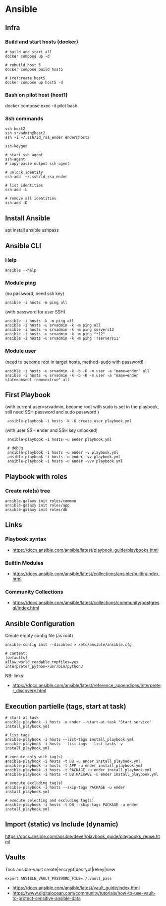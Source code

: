 # Ansible

## Infra

### Build and start hosts (docker)
```
# build and start all
docker compose up -d

# rebuild host 5
docker compose build host5

# (re)create host5
docker compose up host5 -d
```


### Bash on pilot host (host1)
docker compose exec -it pilot bash

### Ssh commands
```
ssh host2
ssh srvadmin@host2
ssh -i ~/.ssh/id_rsa_ender ender@host2

ssh-keygen

# start ssh agent
ssh-agent
# copy-paste output ssh-agent

# unlock identity
ssh-add  ~/.ssh/id_rsa_ender

# list identities
ssh-add -L 

# remove all identities
ssh-add -D

```

## Install Ansible
apt install ansible sshpass

## Ansible CLI
### Help
`ansible --help`

### Module ping
(no password, need ssh key)

```
ansible -i hosts -m ping all
```

(with password for user SSH)
```
ansible -i hosts -k -m ping all
ansible -i hosts -u srvadmin -k -m ping all
ansible -i hosts -u srvadmin -k -m ping servers12
ansible -i hosts -u srvadmin -k -m ping "*12"
ansible -i hosts -u srvadmin -k -m ping '!servers11'
```

### Module user
(need to become root in target hosts, method=sudo with password)
```
ansible -i hosts -u srvadmin -k -b -K -m user -a "name=ender" all
ansible -i hosts -u srvadmin -k -b -K -m user -a "name=ender state=absent remove=true" all
```

## First Playbook
(with current user=srvadmin, become root with sudo is set in the playbook, still need SSH password and sudo password )
```
 ansible-playbook -i hosts -k -K create_user_playbook.yml
 ```

(with user SSH ender and SSH key unlocked)
```
 ansible-playbook -i hosts -u ender playbook.yml

 # debug
 ansible-playbook -i hosts -u ender -v playbook.yml
 ansible-playbook -i hosts -u ender -vv playbook.yml
 ansible-playbook -i hosts -u ender -vvv playbook.yml
 ```

 ## Playbook with roles
 ### Create role(s) tree
 ```
ansible-galaxy init roles/common
ansible-galaxy init roles/app
ansible-galaxy init roles/db
 ```

 ## Links
 ### Playbook syntax
 - https://docs.ansible.com/ansible/latest/playbook_guide/playbooks.html
 ### Builtin Modules
 - https://docs.ansible.com/ansible/latest/collections/ansible/builtin/index.html
 ### Community Collections
 - https://docs.ansible.com/ansible/latest/collections/community/postgresql/index.html

 ## Ansible Configuration

 Create empty config file (as root)

 ```
 ansible-config init --disabled > /etc/ansible/ansible.cfg

# content:
[defaults]
allow_world_readable_tmpfiles=yes
interpreter_python=/usr/bin/python3

 ```

NB: links
- https://docs.ansible.com/ansible/latest/reference_appendices/interpreter_discovery.html

## Execution partielle (tags, start at task)
```
# start at task
ansible-playbook -i hosts -u ender --start-at-task "Start service" install_playbook.yml

# list tags
ansible-playbook -i hosts --list-tags install_playbook.yml
ansible-playbook -i hosts --list-tags --list-tasks -v install_playbook.yml

# execute only with tag(s)
ansible-playbook -i hosts -t DB -u ender install_playbook.yml
ansible-playbook -i hosts -t APP -u ender install_playbook.yml
ansible-playbook -i hosts -t PACKAGE -u ender install_playbook.yml
ansible-playbook -i hosts -t DB,PACKAGE -u ender install_playbook.yml

# execute excluding tag(s)
ansible-playbook -i hosts --skip-tags PACKAGE -u ender install_playbook.yml

# execute selecting and excluding tag(s)
ansible-playbook -i hosts -t DB --skip-tags PACKAGE -u ender install_playbook.yml
```

## Import (static) vs Include (dynamic)
https://docs.ansible.com/ansible/devel/playbook_guide/playbooks_reuse.html

## Vaults
Tool: ansible-vault create|encrypt|decrypt|rekey|view

```
export ANSIBLE_VAULT_PASSWORD_FILE=./.vault_pass
```
- https://docs.ansible.com/ansible/latest/vault_guide/index.html
- https://www.digitalocean.com/community/tutorials/how-to-use-vault-to-protect-sensitive-ansible-data